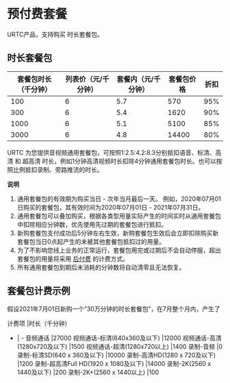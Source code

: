 # 预付费套餐

URTC产品，支持购买 时长套餐包。    

## 时长套餐包

|套餐包时长（千分钟） | 列表价（元/千分钟） | 套餐内（元/千分钟） | 套餐包价格 | 折扣 |
| - | - | - | - | - |
|100|6|5.7|570|95%|
|300|6|5.4|1620|90%|
|1000|6|5.1|5100|85%|
|3000|6|4.8|14400|80%|

URTC 为您提供音视频通用套餐包，可按照1:2.5:4.2:8.3分别抵扣语音、标清、高清 和 超高清 时长，例如1分钟高清视频时长扣除4分钟通用套餐包时长。也可以按照比例抵扣录制、旁路推流的时长。    

**说明**  

1. 通用套餐包的有效期为购买当日 - 次年当月最后一天。
例如，2020年07月01日购买的套餐包，其有效时间为2020年07月01日 - 2021年07月31日。
2. 通用套餐包可以叠加购买，根据各类型用量实际产生的时间实时从通用套餐包中扣除相应分钟数，优先使用先过期的套餐包进行抵扣。
3. 新购套餐包支付成功后5分钟左右生效，新购套餐包生效后会立即扣除购买新套餐包当日0点起产生的未被其他套餐包抵扣过的用量。
4. 为了不影响您线上业务的正常运行，套餐包用完或过期后不会自动停服，超出套餐包的用量将采用 [后付费](urtc/price/index) 的计费方式。
5. 所有通用套餐包到期后未消耗的分钟数将自动清零且无法恢复。

## 套餐包计费示例

假设2021年7月01日新购一个“30万分钟的时长套餐包”，在7月整个月内，产生了

计费项	|时长（千分钟）
- | -
音频通话	|27000
视频通话-标清(640x360及以下)	|12000
视频通话-高清(1280x720及以下)	|1500
视频通话-超清(1280x720以上)	|1400
录制-音频	|0
录制-标清SD(640 x 360及以下) 	|10000
录制-高清HD(1280 x 720及以下) 	|1200
录制-超高清Full HD(1920 x 1080及以下) 	|14000
录制-2K(2560 x 1440及以下) 	|200
录制-2K+(2560 x 1440以上) 	|100
